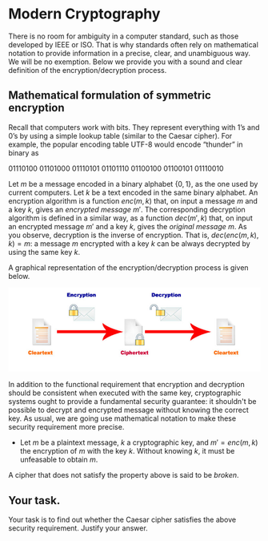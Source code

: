 # Modern Cryptography 

There is no room for ambiguity in a computer standard, such as those developed by IEEE or ISO. That is why standards often rely on mathematical notation to provide information in a precise, clear, and unambiguous way. We will be no exemption. Below we provide you with a sound and clear definition of the encryption/decryption process. 

## Mathematical formulation of symmetric encryption

Recall that computers work with bits. They represent everything  with 1’s and 0’s by using a simple lookup table (similar to the Caesar cipher). For example, the popular encoding table UTF-8 would encode “thunder” in binary as

01110100 01101000 01110101 01101110 01100100 01100101 01110010

Let $m$ be a message encoded in a binary alphabet $\{0, 1\}$, as the one used by current computers. Let $k$ be a text encoded in the same binary alphabet. An encryption algorithm is a function $enc(m, k)$ that, on input a message $m$ and a key $k$, gives an *encrypted message* $m'$. The corresponding decryption algorithm is defined in a similar way, as a function $dec(m', k)$ that, on input an encrypted message $m'$ and a key $k$, gives the *original message* $m$. As you observe, decryption is the inverse of encryption. That is, $dec(enc(m, k), k) = m$: a message $m$ encrypted with a key $k$ can be always decrypted by using the same key $k$.

A graphical representation of the encryption/decryption process is given below. 

![GitHub Logo](./images/encryptionprocess.jpg)
<!--- (source: http://en.kryptotel.net/encryption.html) -->

In addition to the functional  requirement that encryption and decryption should be consistent when executed with the same key, cryptographic systems ought to provide a fundamental security guarantee: it shouldn't be possible to decrypt and encrypted message without knowing the correct key. As usual, we are going use mathematical notation to make these security requirement more precise. 

* Let $m$ be a plaintext message, $k$ a cryptographic key, and $m' = enc(m, k)$ the encryption of $m$ with the key $k$. Without knowing $k$, it must be unfeasable to obtain $m$. 

A cipher that does not satisfy the property above is said to be *broken*. 

## Your task. 

Your task is to find out whether the Caesar cipher satisfies the above security requirement. Justify your answer. 
